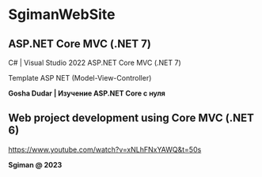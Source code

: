 # SgimanWebSite

## ASP.NET Core MVC (.NET 7)

С# | Visual Studio 2022
ASP.NET Core MVC (.NET 7) 

Template ASP NET (Model-View-Controller)

**Gosha Dudar | Изучение ASP.NET Core с нуля**


## Web project development using Core MVC (.NET 6)

https://www.youtube.com/watch?v=xNLhFNxYAWQ&t=50s



**Sgiman @ 2023**
